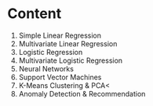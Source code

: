 # Content
1. Simple Linear Regression
2. Multivariate Linear Regression
3. Logistic Regression
4. Multivariate Logistic Regression
5. Neural Networks
6. Support Vector Machines
7. K-Means Clustering & PCA<
8. Anomaly Detection & Recommendation
